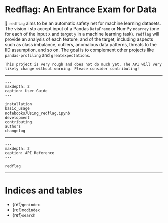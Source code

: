 # Redflag: An Entrance Exam for Data

🚩 `redflag` aims to be an automatic safety net for machine learning datasets. The vision i sto accept input of a Pandas `DataFrame` or NumPy `ndarray` (one for each of the input `X` and target `y` in a machine learning task). `redflag` will provide an analysis of each feature, and of the target, including aspects such as class imbalance, outliers, anomalous data patterns, threats to the IID assumption, and so on. The goal is to complement other projects like `pandas-profiling` and `greatexpectations`.

```{admonition} Work in progress
This project is very rough and does not do much yet. The API will very likely change without warning. Please consider contributing!
```
----

```{toctree}
---
maxdepth: 2
caption: User Guide
---

installation
basic_usage
notebooks/Using_redflag.ipynb
development
contributing
authors
changelog

```
----

```{toctree}
---
maxdepth: 2
caption: API Reference
---

redflag
```
----

# Indices and tables

* {ref}`genindex`
* {ref}`modindex`
* {ref}`search`
